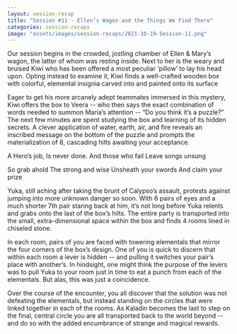 ```yaml
---
layout: session-recap
title: "Session #11 - Ellen’s Wagon and the Things We Find There"
categories: session-recaps
image: "assets/images/session-recaps/2021-10-19-Session-11.png"
---
```


Our session begins in the crowded, jostling chamber of Ellen & Mary’s wagon, the latter of whom was resting inside. Next to her is the weary and bruised Kiwi who has been offered a most peculiar ‘pillow’ to lay his head upon. Opting instead to examine it, Kiwi finds a well-crafted wooden box with colorful, elemental insignia carved into and painted onto its surface

Eager to get his more arcanely adept teammates immersed in this mystery, Kiwi offers the box to Veera -- who then says the exact combination of words needed to summon Maria’s attention -- “Do you think it’s a puzzle?” The next few minutes are spent studying the box and learning of its hidden secrets. A clever application of water, earth, air, and fire reveals an inscribed message on the bottom of the puzzle and prompts the materialization of 8, cascading hilts awaiting your acceptance.

A Hero’s job,
Is never done.
And those who fail
Leave songs unsung

So grab ahold
The strong and wise
Unsheath your swords
And claim your prize

Yuka, still aching after taking the brunt of Calypso’s assault, protests against jumping into more unknown danger so soon. With 6 pairs of eyes and a much shorter 7th pair staring back at him, it’s not long before Yuka relents and grabs onto the last of the box’s hilts. The entire party is transported into the small, extra-dimensional space within the box and finds 4 rooms lined in chiseled stone.

In each room, pairs of you are faced with towering elementals that mirror the four corners of the box’s design. One of you is quick to discern that within each room a lever is hidden -- and pulling it switches your pair’s place with another’s. In hindsight, one might think the purpose of the levers was to pull Yuka to your room just in time to eat a punch from each of the elementals. But alas, this was just a coincidence.

Over the course of the encounter, you all discover that the solution was not defeating the elementals, but instead standing on the circles that were linked together in each of the rooms. As Kaladin becomes the last to step on the final, central circle you are all transported back to the world beyond -- and do so with the added encumbrance of strange and magical rewards.
